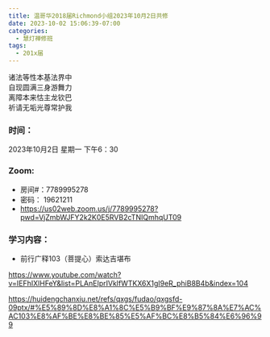 ```yaml
---
title: 温哥华2018届Richmond小组2023年10月2日共修
date: 2023-10-02 15:06:39-07:00
categories:
  - 慧灯禅修班
tags:
  - 201x届
---
```

诸法等性本基法界中\
自现圆满三身游舞力\
离障本来怙主龙钦巴\
祈请无垢光尊常护我

### 时间：

2023年10月2日 星期一 下午6：30

### Zoom:

* 房间#：7789995278
* 密码： 19621211
* <https://us02web.zoom.us/j/7789995278?pwd=VjZmbWJFY2k2K0E5RVB2cTNIQmhqUT09>

### 学习内容：

* 前行广释103（菩提心）索达吉堪布

<https://www.youtube.com/watch?v=IEFhIXlHFeY&list=PLAnEIprIVklfWTKX6X1gI9eR_phiB8B4b&index=104>

<https://huidengchanxiu.net/refs/qxgs/fudao/qxgsfd-09ptx/#%E5%89%8D%E8%A1%8C%E5%B9%BF%E9%87%8A%E7%AC%AC103%E8%AF%BE%E8%BE%85%E5%AF%BC%E8%B5%84%E6%96%99>